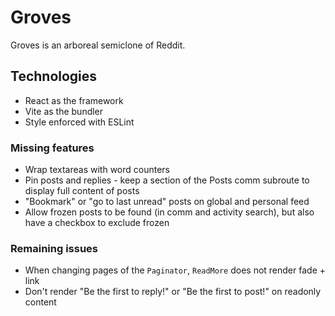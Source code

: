 # Groves

Groves is an arboreal semiclone of Reddit.

## Technologies

- React as the framework
- Vite as the bundler
- Style enforced with ESLint

### Missing features

- Wrap textareas with word counters
- Pin posts and replies - keep a section of the Posts comm subroute to display full content of posts
- "Bookmark" or "go to last unread" posts on global and personal feed
- Allow frozen posts to be found (in comm and activity search), but also have a checkbox to exclude frozen

### Remaining issues

- When changing pages of the `Paginator`, `ReadMore` does not render fade + link
- Don't render "Be the first to reply!" or "Be the first to post!" on readonly content
